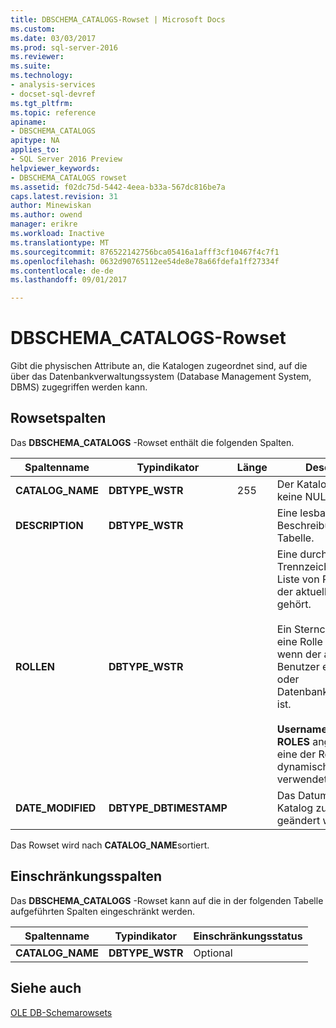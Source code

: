 ```yaml
---
title: DBSCHEMA_CATALOGS-Rowset | Microsoft Docs
ms.custom: 
ms.date: 03/03/2017
ms.prod: sql-server-2016
ms.reviewer: 
ms.suite: 
ms.technology:
- analysis-services
- docset-sql-devref
ms.tgt_pltfrm: 
ms.topic: reference
apiname:
- DBSCHEMA_CATALOGS
apitype: NA
applies_to:
- SQL Server 2016 Preview
helpviewer_keywords:
- DBSCHEMA_CATALOGS rowset
ms.assetid: f02dc75d-5442-4eea-b33a-567dc816be7a
caps.latest.revision: 31
author: Minewiskan
ms.author: owend
manager: erikre
ms.workload: Inactive
ms.translationtype: MT
ms.sourcegitcommit: 876522142756bca05416a1afff3cf10467f4c7f1
ms.openlocfilehash: 0632d90765112ee54de8e78a66fdefa1ff27334f
ms.contentlocale: de-de
ms.lasthandoff: 09/01/2017

---
```

# <a name="dbschemacatalogs-rowset"></a>DBSCHEMA_CATALOGS-Rowset
  Gibt die physischen Attribute an, die Katalogen zugeordnet sind, auf die über das Datenbankverwaltungssystem (Database Management System, DBMS) zugegriffen werden kann.  
  
## <a name="rowset-columns"></a>Rowsetspalten  
 Das **DBSCHEMA_CATALOGS** -Rowset enthält die folgenden Spalten.  
  
|Spaltenname|Typindikator|Länge|Description|  
|-----------------|--------------------|------------|-----------------|  
|**CATALOG_NAME**|**DBTYPE_WSTR**|255|Der Katalogname. Lässt keine NULL-Werte zu.|  
|**DESCRIPTION**|**DBTYPE_WSTR**||Eine lesbare Beschreibung der Tabelle.|  
|**ROLLEN**|**DBTYPE_WSTR**||Eine durch Trennzeichen getrennte Liste von Rollen, zu der der aktuelle Benutzer gehört.<br /><br /> Ein Sternchen (\*) als eine Rolle enthalten ist, wenn der aktuelle Benutzer ein Server- oder Datenbankadministrator ist.<br /><br /> **Username** wird an **ROLES** angefügt, wenn eine der Rollen dynamische Sicherheit verwendet.|  
|**DATE_MODIFIED**|**DBTYPE_DBTIMESTAMP**||Das Datum, an dem der Katalog zuletzt geändert wurde.|  
  
 Das Rowset wird nach **CATALOG_NAME**sortiert.  
  
## <a name="restriction-columns"></a>Einschränkungsspalten  
 Das **DBSCHEMA_CATALOGS** -Rowset kann auf die in der folgenden Tabelle aufgeführten Spalten eingeschränkt werden.  
  
|Spaltenname|Typindikator|Einschränkungsstatus|  
|-----------------|--------------------|-----------------------|  
|**CATALOG_NAME**|**DBTYPE_WSTR**|Optional|  
  
## <a name="see-also"></a>Siehe auch  
 [OLE DB-Schemarowsets](../../../analysis-services/schema-rowsets/ole-db/ole-db-schema-rowsets.md)  
  
  

